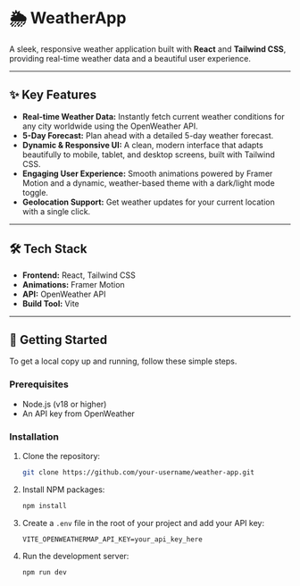 # 🌦️ WeatherApp

A sleek, responsive weather application built with **React** and **Tailwind CSS**, providing real-time weather data and a beautiful user experience.

---

## ✨ Key Features

- **Real-time Weather Data:** Instantly fetch current weather conditions for any city worldwide using the OpenWeather API.
- **5-Day Forecast:** Plan ahead with a detailed 5-day weather forecast.
- **Dynamic & Responsive UI:** A clean, modern interface that adapts beautifully to mobile, tablet, and desktop screens, built with Tailwind CSS.
- **Engaging User Experience:** Smooth animations powered by Framer Motion and a dynamic, weather-based theme with a dark/light mode toggle.
- **Geolocation Support:** Get weather updates for your current location with a single click.

---

## 🛠️ Tech Stack

- **Frontend:** React, Tailwind CSS
- **Animations:** Framer Motion
- **API:** OpenWeather API
- **Build Tool:** Vite

---

## 🚀 Getting Started

To get a local copy up and running, follow these simple steps.

### Prerequisites

- Node.js (v18 or higher)
- An API key from OpenWeather

### Installation

1.  Clone the repository:
    ```sh
    git clone https://github.com/your-username/weather-app.git
    ```
2.  Install NPM packages:
    ```sh
    npm install
    ```
3.  Create a `.env` file in the root of your project and add your API key:
    ```
    VITE_OPENWEATHERMAP_API_KEY=your_api_key_here
    ```
4.  Run the development server:
    ```sh
    npm run dev
    ```
